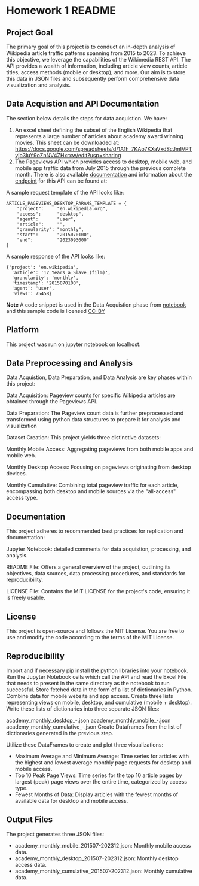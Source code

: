 # Homework 1 README

## Project Goal
The primary goal of this project is to conduct an in-depth analysis of Wikipedia article traffic patterns spanning from 2015 to 2023. To achieve this objective, we leverage the capabilities of the Wikimedia REST API. The API provides a wealth of information, including article view counts, article titles, access methods (mobile or desktop), and more. Our aim is to store this data in JSON files and subsequently perform comprehensive data visualization and analysis.

## Data Acquistion and API Documentation
The section below details the steps for data acquistion. We have:

1. An excel sheet defining the subset of the English Wikipedia that represents a large number of articles about academy award winning movies. This sheet can be downloaded at: https://docs.google.com/spreadsheets/d/1A1h_7KAo7KXaVxdScJmIVPTvjb3IuY9oZhNV4ZHxrxw/edit?usp=sharing
2. The Pageviews API which provides access to desktop, mobile web, and mobile app traffic data from July 2015 through the previous complete month. There is also available [documentation](https://wikitech.wikimedia.org/wiki/Analytics/AQS/Pageviews) and information about the [endpoint](https://wikimedia.org/api/rest_v1/#!/Pageviews_data/get_metrics_pageviews_aggregate_project_access_agent_granularity_start_end) for this API can be found at: 

A sample request template of the API looks like:
```
ARTICLE_PAGEVIEWS_DESKTOP_PARAMS_TEMPLATE = {
    "project":     "en.wikipedia.org",
    "access":      "desktop",      
    "agent":       "user",
    "article":     "",             
    "granularity": "monthly",
    "start":       "2015070100",   
    "end":         "2023093000"    
}
```


A sample response of the API looks like:
```
{'project': 'en.wikipedia',
  'article': '12_Years_a_Slave_(film)',
  'granularity': 'monthly',
  'timestamp': '2015070100',
  'agent': 'user',
  'views': 75458}
````

**Note**
A code snippet is used in the Data Acquistion phase from [notebook](https://drive.google.com/file/d/1XjFhd3eXx704tcdfQ4Q1OQn0LWKCRNJm/view?usp=sharing) and this sample code is licensed [CC-BY](https://creativecommons.org/licenses/by/4.0/)

## Platform
This project was run on jupyter notebook on localhost. 

## Data Preprocessing and Analysis
Data Acquistion, Data Preparation, and Data Analysis are key phases within this project:

Data Acquisition: Pageview counts for specific Wikipedia articles are obtained through the Pageviews API.

Data Preparation: The Pageview count data is further preprocessed and transformed using python data structures to prepare it for analysis and visualization

Dataset Creation: This project yields three distinctive datasets:

Monthly Mobile Access: Aggregating pageviews from both mobile apps and mobile web.

Monthly Desktop Access: Focusing on pageviews originating from desktop devices.

Monthly Cumulative: Combining total pageview traffic for each article, encompassing both desktop and mobile sources via the "all-access" access type.

## Documentation
This project adheres to recommended best practices for replication and documentation:

Jupyter Notebook: detailed comments for data acquistion, processing, and analysis.

README File: Offers a general overview of the project, outlining its objectives, data sources, data processing procedures, and standards for reproducibility.

LICENSE File: Contains the MIT LICENSE for the project's code, ensuring it is freely usable.

## License
This project is open-source and follows the MIT License. You are free to use and modify the code according to the terms of the MIT License.

## Reproducibility
Import and if necessary pip install the python libraries into your notebook.
Run the Jupyter Notebook cells which call the API and read the Excel File that needs to present in the same directory as the notebook to run successful.
Store fetched data in the form of a list of dictionaries in Python. Combine data for mobile website and app access.
Create three lists representing views on mobile, desktop, and cumulative (mobile + desktop).
Write these lists of dictionaries into three separate JSON files:

academy_monthly_desktop_<start201501>-<end202309>.json
academy_monthly_mobile_<start201501>-<end202309>.json
academy_monthly_cumulative_<start201501>-<end202309>.json
Create Dataframes from the list of dictionaries generated in the previous step.

Utilize these DataFrames to create and plot three visualizations:

* Maximum Average and Minimum Average: Time series for articles with the highest and lowest average monthly page requests for desktop and mobile access.
* Top 10 Peak Page Views: Time series for the top 10 article pages by largest (peak) page views over the entire time, categorized by access type.
* Fewest Months of Data: Display articles with the fewest months of available data for desktop and mobile access.

## Output Files
The project generates three JSON files:

* academy_monthly_mobile_201507-202312.json: Monthly mobile access data.
* academy_monthly_desktop_201507-202312.json: Monthly desktop access data.
* academy_monthly_cumulative_201507-202312.json: Monthly cumulative data.

